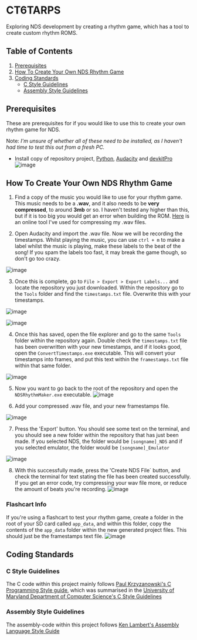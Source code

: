 # CT6TARPS
Exploring NDS development by creating a rhythm game, which has a tool to create custom rhythm ROMS.

## Table of Contents
1. [Prerequisites](#prerequisites)
2. [How To Create Your Own NDS Rhythm Game](#how-to-create-your-own-nds-rhythm-game)
3. [Coding Standards](#coding-standards)
   * [C Style Guidelines](#c-style-guidelines)
   * [Assembly Style Guidelines](#assembly-style-guidelines)

## Prerequisites
These are prerequisites for if you would like to use this to create your own rhythm game for NDS.

Note: _I'm unsure of whether all of these need to be installed, as I haven't had time to test this out from a fresh PC._
- Install copy of repository project, [Python](https://www.python.org/), [Audacity](https://www.audacityteam.org/) and [devkitPro](https://github.com/devkitPro/installer/releases)![image](https://github.com/AmyE123/CT6TARPS/assets/55834601/00332b32-41d0-40a3-acf6-67a84f70583d)

## How To Create Your Own NDS Rhythm Game
1. Find a copy of the music you would like to use for your rhythm game. This music needs to be a **.wav**, and it also needs to be **very compressed**, to around **3mb** or so. I haven't tested any higher than this, but if it is too big you would get an error when building the ROM. [Here](https://www.xconvert.com/compress-wav) is an online tool I've used for compressing my .wav files.

2. Open Audacity and import the .wav file. Now we will be recording the timestamps. Whilst playing the music, you can use `ctrl + m` to make a label whilst the music is playing, make these labels to the beat of the song! If you spam the labels too fast, it may break the game though, so don't go too crazy. 

![image](https://github.com/AmyE123/CT6TARPS/assets/55834601/1e778201-16d2-407c-8f3f-708b607d93c5)

3. Once this is complete, go to `File > Export > Export Labels...` and locate the repository you just downloaded. Within the repository go to the `Tools` folder and find the `timestamps.txt` file. Overwrite this with your timestamps.

![image](https://github.com/AmyE123/CT6TARPS/assets/55834601/7fa4e787-ac9f-45d5-9790-1075bbdfb006)

![image](https://github.com/AmyE123/CT6TARPS/assets/55834601/b4a64ffe-16b7-417e-9c41-f8d3d9928605)


4. Once this has saved, open the file explorer and go to the same `Tools` folder within the repository again. Double check the `timestamps.txt` file has been overwritten with your new timestamps, and if it looks good, open the `ConvertTimestamps.exe` executable.
This will convert your timestamps into frames, and put this text within the `framestamps.txt` file within that same folder.

![image](https://github.com/AmyE123/CT6TARPS/assets/55834601/7b2df510-97cc-4a93-aa7c-9d1fb11a123f)

5. Now you want to go back to the root of the repository and open the `NDSRhythmMaker.exe` executable.
![image](https://github.com/AmyE123/CT6TARPS/assets/55834601/fd2fb9bb-6719-4fe9-969c-0aa735a3910f)

6. Add your compressed .wav file, and your new framestamps file.

![image](https://github.com/AmyE123/CT6TARPS/assets/55834601/b015911b-f948-44f3-a926-40351dc8b757)

7. Press the 'Export' button. You should see some text on the terminal, and you should see a new folder within the repository that has just been made. If you selected NDS, the folder would be `[songname]_NDS` and if you selected emulator, the folder would be `[songname]_Emulator`

![image](https://github.com/AmyE123/CT6TARPS/assets/55834601/dca0291e-afef-41ca-9b39-ec8eb0e752b5)

8. With this successfully made, press the 'Create NDS File` button, and check the terminal for text stating the file has been created successfully. If you get an error code, try compressing your wav file more, or reduce the amount of beats you're recording.
![image](https://github.com/AmyE123/CT6TARPS/assets/55834601/5e95d429-8628-495b-8a21-00b4dff74284)

### Flashcart Info
If you're using a flashcart to test your rhythm game, create a folder in the root of your SD card called `app_data`, and within this folder, copy the contents of the `app_data` folder within the new generated project files. This should just be the framestamps text file.
![image](https://github.com/AmyE123/CT6TARPS/assets/55834601/748df371-fb7a-42fc-9285-4305bd3f79b2)










## Coding Standards
### C Style Guidelines
The C code within this project mainly follows [Paul Krzyzanowski's C Programming Style guide](https://pk.org/rutgers/notes/pdf/Cstyle.pdf), which was summarised in the [University of Maryland Department of Computer Science's C Style Guidelines](https://www.cs.umd.edu/~nelson/classes/resources/cstyleguide/)

### Assembly Style Guidelines
The assembly-code within this project follows [Ken Lambert's Assembly Language Style Guide](https://simondlevy.academic.wlu.edu/files/courses/csci210w2018/LC3StyleGuide.pdf)
